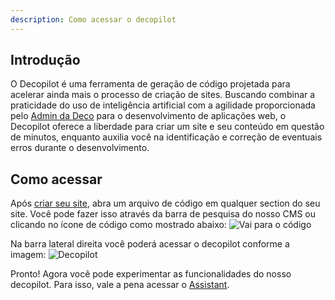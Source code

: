 ```yaml
---
description: Como acessar o decopilot
---
```


## Introdução

O Decopilot é uma ferramenta de geração de código projetada para acelerar ainda
mais o processo de criação de sites. Buscando combinar a praticidade do uso de
inteligência artificial com a agilidade proporcionada pelo
[Admin da Deco](https://admin.deco.cx/) para o desenvolvimento de aplicações
web, o Decopilot oferece a liberdade para criar um site e seu conteúdo em
questão de minutos, enquanto auxilia você na identificação e correção de
eventuais erros durante o desenvolvimento.

## Como acessar

Após [criar seu site](https://deco.cx/docs/pt/getting-started/creating-a-site),
abra um arquivo de código em qualquer section do seu site. Você pode fazer isso
através da barra de pesquisa do nosso CMS ou clicando no ícone de código como
mostrado abaixo:
![Vai para o código](https://ozksgdmyrqcxcwhnbepg.supabase.co/storage/v1/object/public/assets/10475/e92ec929-45eb-4dfc-bc90-b517001ef5f7)

Na barra lateral direita você poderá acessar o decopilot conforme a imagem:
![Decopilot](https://ozksgdmyrqcxcwhnbepg.supabase.co/storage/v1/object/public/assets/10664/3a7f448c-e5f4-4aa5-9328-9c573695be4f)

Pronto! Agora você pode experimentar as funcionalidades do nosso decopilot. Para
isso, vale a pena acessar o
[Assistant](https://deco.cx/docs/pt/decopilot/assistant).
